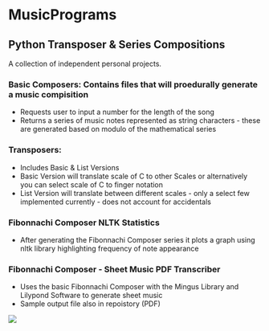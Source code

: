 # MusicPrograms

## Python Transposer &amp; Series Compositions

A collection of independent personal projects.

### Basic Composers: Contains files that will proedurally generate a music compisition 
- Requests user to input a number for the length of the song
- Returns a series of music notes represented as string characters - these are generated based on modulo of the mathematical series

### Transposers: 
- Includes Basic & List Versions
- Basic Version will translate scale of C to other Scales or alternatively you can select scale of C to finger notation
- List Version will translate between different scales - only a select few implemented currently - does not account for accidentals

### Fibonnachi Composer NLTK Statistics
- After generating the Fibonnachi Composer series it plots a graph using nltk library highlighting frequency of note appearance

### Fibonnachi Composer - Sheet Music PDF Transcriber
- Uses the basic Fibonnachi Composer with the Mingus Library and Lilypond Software to generate sheet music
- Sample output file also in repoistory (PDF)

<img src="https://github.com/daniel40392/MusicPrograms/blob/master/Fibonacci%20Series.png"/>
